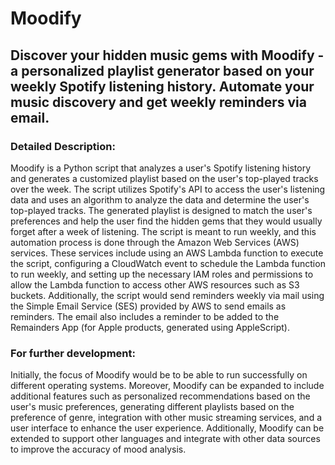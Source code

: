 # Moodify

## Discover your hidden music gems with Moodify - a personalized playlist generator based on your weekly Spotify listening history. Automate your music discovery and get weekly reminders via email. 

### Detailed Description:

Moodify is a Python script that analyzes a user's Spotify listening history and generates a customized playlist based on the user's top-played tracks over the week. The script utilizes Spotify's API to access the user's listening data and uses an algorithm to analyze the data and determine the user's top-played tracks. The generated playlist is designed to match the user's preferences and help the user find the hidden gems that they would usually forget after a week of listening. The script is meant to run weekly, and this automation process is done through the Amazon Web Services (AWS) services. These services include using an AWS Lambda function to execute the script, configuring a CloudWatch event to schedule the Lambda function to run weekly, and setting up the necessary IAM roles and permissions to allow the Lambda function to access other AWS resources such as S3 buckets. Additionally, the script would send reminders weekly via mail using the Simple Email Service (SES) provided by AWS to send emails as reminders. The email also includes a reminder to be added to the Remainders App (for Apple products, generated using AppleScript).

### For further development:
Initially, the focus of Moodify would be to be able to run successfully on different operating systems. Moreover, Moodify can be expanded to include additional features such as personalized recommendations based on the user's music preferences, generating different playlists based on the preference of genre, integration with other music streaming services, and a user interface to enhance the user experience. Additionally, Moodify can be extended to support other languages and integrate with other data sources to improve the accuracy of mood analysis.



